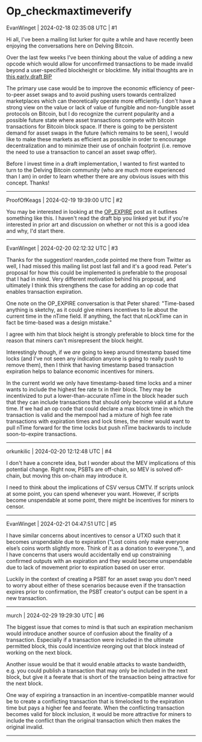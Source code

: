 # Op_checkmaxtimeverify

EvanWinget | 2024-02-18 02:35:08 UTC | #1

Hi all, I've been a mailing list lurker for quite a while and have recently been enjoying the conversations here on Delving Bitcoin. 

Over the last few weeks I've been thinking about the value of adding a new opcode which would allow for unconfirmed transactions to be made invalid beyond a user-specified blockheight or blocktime. My initial thoughts are in [this early draft BIP](https://github.com/EvanWinget/bips/blob/7d70761da8fe43ae5d4fdd0c18b14765652ccfec/bip-checkmaxtimeverify.mediawiki)

The primary use case would be to improve the economic efficiency of peer-to-peer asset swaps and to avoid pushing users towards centralized marketplaces which can theoretically operate more efficiently. I don't have a strong view on the value or lack of value of fungible and non-fungible asset protocols on Bitcoin, but I do recognize the current popularity and a possible future state where asset transactions compete with bitcoin transactions for Bitcoin block space. If there is going to be persistent demand for asset swaps in the future (which remains to be seen), I would like to make these markets as efficient as possible in order to encourage decentralization and to minimize their use of onchain footprint (i.e. remove the need to use a transaction to cancel an asset swap offer).

Before I invest time in a draft implementation, I wanted to first wanted to turn to the Delving Bitcoin community (who are much more experienced than I am) in order to learn whether there are any obvious issues with this concept. Thanks!

-------------------------

ProofOfKeags | 2024-02-19 19:39:00 UTC | #2

You may be interested in looking at the [OP_EXPIRE](https://lists.linuxfoundation.org/pipermail/bitcoin-dev/2023-October/022042.html) post as it outlines something like this. I haven't read the draft bip you linked yet but if you're interested in prior art and discussion on whether or not this is a good idea and why, I'd start there.

-------------------------

EvanWinget | 2024-02-20 02:12:32 UTC | #3

Thanks for the suggestion! rearden_code pointed me there from Twitter as well, I had missed this mailing list post last fall and it's a good read.  Peter's proposal for how this could be implemented is preferable to the proposal that I had in mind. Very different motivation behind his proposal, and ultimately I think this strengthens the case for adding an op code that enables transaction expiration.

One note on the OP_EXPIRE conversation is that Peter shared: "Time-based anything is sketchy, as it could give miners incentives to lie about
the current time in the nTime field. If anything, the fact that nLockTime can
in fact be time-based was a design mistake."

I agree with him that block height is strongly preferable to block time for the reason that miners can't misrepresent the block height.

Interestingly though, if we *are* going to keep around timestamp based time locks (and I've not seen any indication anyone is going to really push to remove them), then I think that having timestamp based transaction expiration helps to balance economic incentives for miners.

In the current world we only have timestamp-based time locks and a miner wants to include the highest fee rate tx in their block. They may be incentivized to put a lower-than-accurate nTime in the block header such that they can include transactions that should only become valid at a future time. If we had an op code that could declare a max block time in which the transaction is valid and the mempool had a mixture of high fee rate transactions with expiration times and lock times, the miner would want to pull nTime forward for the time locks but push nTime backwards to include soon-to-expire transactions.

-------------------------

orkunkilic | 2024-02-20 12:12:48 UTC | #4

I don't have a concrete idea, but I wonder about the MEV implications of this potential change. Right now, PSBTs are off-chain, so MEV is solved off-chain, but moving this on-chain may introduce it.

I need to think about the implications of CSV versus CMTV. If scripts unlock at some point, you can spend whenever you want. However, if scripts become unspendable at some point, there might be incentives for miners to censor.

-------------------------

EvanWinget | 2024-02-21 04:47:51 UTC | #5

I have similar concerns about incentives to censor a UTXO such that it becomes unspendable due to expiration (“Lost coins only make everyone else’s coins worth slightly more. Think of it as a donation to everyone.”), and I have concerns that users would accidentally end up constraining confirmed outputs with an expiration and they would become unspendable due to lack of movement prior to expiration based on user error.

Luckily in the context of creating a PSBT for an asset swap you don't need to worry about either of these scenarios because even if the transaction expires prior to confirmation, the PSBT creator's output can be spent in a new transaction.

-------------------------

murch | 2024-02-29 19:29:30 UTC | #6

The biggest issue that comes to mind is that such an expiration mechanism would introduce another source of confusion about the finality of a transaction. Especially if a transaction were included in the ultimate permitted block, this could incentivize reorging out that block instead of working on the next block.

Another issue would be that it would enable attacks to waste bandwidth, e.g. you could publish a transaction that may only be included in the next block, but give it a feerate that is short of the transaction being attractive for the next block.

One way of expiring a transaction in an incentive-compatible manner would be to create a conflicting transaction that is timelocked to the expiration time but pays a higher fee and feerate. When the conflicting transaction becomes valid for block inclusion, it would be more attractive for miners to include the conflict than the original transaction which then makes the original invalid.

-------------------------

